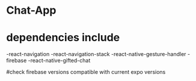 # Chat-App

# dependencies include
-react-navigation
-react-navigation-stack
-react-native-gesture-handler
-firebase
-react-native-gifted-chat

#check firebase versions compatible with current expo versions 
